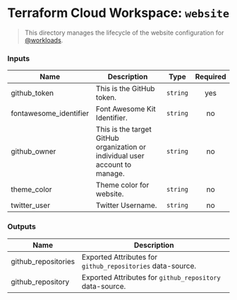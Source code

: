 # Terraform Cloud Workspace: `website`

> This directory manages the lifecycle of the website configuration for [@workloads](https://github.com/workloads).

<!-- BEGIN_TF_DOCS -->
### Inputs

| Name | Description | Type | Required |
|------|-------------|------|:--------:|
| github_token | This is the GitHub token. | `string` | yes |
| fontawesome_identifier | Font Awesome Kit Identifier. | `string` | no |
| github_owner | This is the target GitHub organization or individual user account to manage. | `string` | no |
| theme_color | Theme color for website. | `string` | no |
| twitter_user | Twitter Username. | `string` | no |

### Outputs

| Name | Description |
|------|-------------|
| github_repositories | Exported Attributes for `github_repositories` data-source. |
| github_repository | Exported Attributes for `github_repository` data-source. |
<!-- END_TF_DOCS -->
